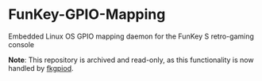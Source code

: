 # FunKey-GPIO-Mapping
Embedded Linux OS GPIO mapping daemon for the FunKey S retro-gaming console

**Note**: This repository is archived and read-only, as this functionality is now handled by [fkgpiod](https://github.com/FunKey-Project/fkgpiod).
